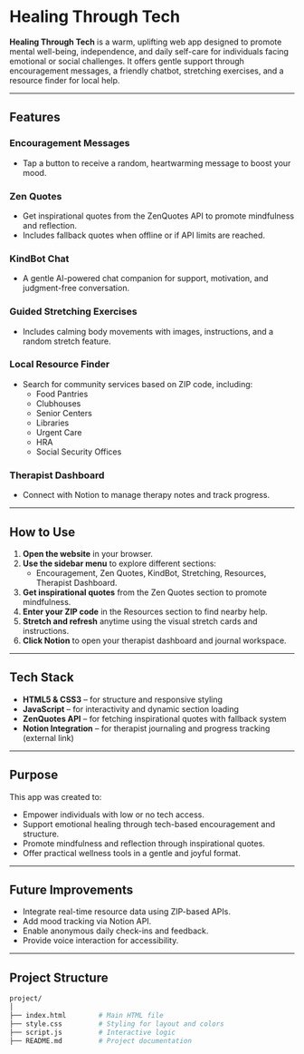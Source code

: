 # Healing Through Tech

**Healing Through Tech** is a warm, uplifting web app designed to promote mental well-being, independence, and daily self-care for individuals facing emotional or social challenges. It offers gentle support through encouragement messages, a friendly chatbot, stretching exercises, and a resource finder for local help.

---

## Features

### Encouragement Messages
- Tap a button to receive a random, heartwarming message to boost your mood.

### Zen Quotes
- Get inspirational quotes from the ZenQuotes API to promote mindfulness and reflection.
- Includes fallback quotes when offline or if API limits are reached.

### KindBot Chat
- A gentle AI-powered chat companion for support, motivation, and judgment-free conversation.

### Guided Stretching Exercises
- Includes calming body movements with images, instructions, and a random stretch feature.

### Local Resource Finder
- Search for community services based on ZIP code, including:
  - Food Pantries  
  - Clubhouses  
  - Senior Centers  
  - Libraries  
  - Urgent Care  
  - HRA  
  - Social Security Offices  

### Therapist Dashboard
- Connect with Notion to manage therapy notes and track progress.

---

## How to Use

1. **Open the website** in your browser.
2. **Use the sidebar menu** to explore different sections:
   - Encouragement, Zen Quotes, KindBot, Stretching, Resources, Therapist Dashboard.
3. **Get inspirational quotes** from the Zen Quotes section to promote mindfulness.
4. **Enter your ZIP code** in the Resources section to find nearby help.
5. **Stretch and refresh** anytime using the visual stretch cards and instructions.
6. **Click Notion** to open your therapist dashboard and journal workspace.

---

## Tech Stack

- **HTML5 & CSS3** – for structure and responsive styling
- **JavaScript** – for interactivity and dynamic section loading
- **ZenQuotes API** – for fetching inspirational quotes with fallback system
- **Notion Integration** – for therapist journaling and progress tracking (external link)

---

## Purpose

This app was created to:
- Empower individuals with low or no tech access.
- Support emotional healing through tech-based encouragement and structure.
- Promote mindfulness and reflection through inspirational quotes.
- Offer practical wellness tools in a gentle and joyful format.

---

## Future Improvements

- Integrate real-time resource data using ZIP-based APIs.
- Add mood tracking via Notion API.
- Enable anonymous daily check-ins and feedback.
- Provide voice interaction for accessibility.

---

## Project Structure

```bash
project/
│
├── index.html        # Main HTML file
├── style.css         # Styling for layout and colors
├── script.js         # Interactive logic
├── README.md         # Project documentation
